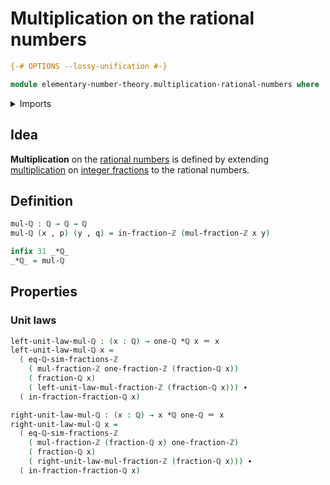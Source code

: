 # Multiplication on the rational numbers

```agda
{-# OPTIONS --lossy-unification #-}

module elementary-number-theory.multiplication-rational-numbers where
```

<details><summary>Imports</summary>

```agda
open import elementary-number-theory.integer-fractions
open import elementary-number-theory.integers
open import elementary-number-theory.multiplication-integer-fractions
open import elementary-number-theory.rational-numbers
open import elementary-number-theory.reduced-integer-fractions

open import foundation.dependent-pair-types
open import foundation.identity-types
```

</details>

## Idea

**Multiplication** on the
[rational numbers](elementary-number-theory.rational-numbers.md) is defined by
extending
[multiplication](elementary-number-theory.multiplication-integer-fractions.md)
on [integer fractions](elementary-number-theory.integer-fractions.md) to the
rational numbers.

## Definition

```agda
mul-ℚ : ℚ → ℚ → ℚ
mul-ℚ (x , p) (y , q) = in-fraction-ℤ (mul-fraction-ℤ x y)

infix 31 _*ℚ_
_*ℚ_ = mul-ℚ
```

## Properties

### Unit laws

```agda
left-unit-law-mul-ℚ : (x : ℚ) → one-ℚ *ℚ x ＝ x
left-unit-law-mul-ℚ x =
  ( eq-ℚ-sim-fractions-ℤ
    ( mul-fraction-ℤ one-fraction-ℤ (fraction-ℚ x))
    ( fraction-ℚ x)
    ( left-unit-law-mul-fraction-ℤ (fraction-ℚ x))) ∙
  ( in-fraction-fraction-ℚ x)

right-unit-law-mul-ℚ : (x : ℚ) → x *ℚ one-ℚ ＝ x
right-unit-law-mul-ℚ x =
  ( eq-ℚ-sim-fractions-ℤ
    ( mul-fraction-ℤ (fraction-ℚ x) one-fraction-ℤ)
    ( fraction-ℚ x)
    ( right-unit-law-mul-fraction-ℤ (fraction-ℚ x))) ∙
  ( in-fraction-fraction-ℚ x)
```
